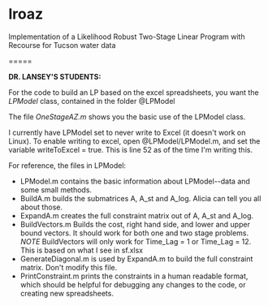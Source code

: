 lroaz
=====

Implementation of a Likelihood Robust Two-Stage Linear Program with Recourse for Tucson water data

=====

**DR. LANSEY'S STUDENTS:**

For the code to build an LP based on the excel spreadsheets, you want the *LPModel* class, contained in the folder @LPModel

The file *OneStageAZ.m* shows you the basic use of the LPModel class.

I currently have LPModel set to never write to Excel (it doesn't work on Linux).  To enable writing to excel, open @LPModel/LPModel.m, and set the variable writeToExcel = true.  This is line 52 as of the time I'm writing this.

For reference, the files in LPModel:
* LPModel.m contains the basic information about LPModel--data and some small methods.
* BuildA.m builds the submatrices A, A_st and A_log.  Alicia can tell you all about those.
* ExpandA.m creates the full constraint matrix out of A, A_st and A_log.
* BuildVectors.m Builds the cost, right hand side, and lower and upper bound vectors.  It should work for both one and two stage problems.
	*NOTE* BuildVectors will only work for Time_Lag = 1 or Time_Lag = 12.  This is based on what I see in sf.xlsx
* GenerateDiagonal.m is used by ExpandA.m to build the full constraint matrix.  Don't modify this file.
* PrintConstraint.m prints the constraints in a human readable format, which should be helpful for debugging any changes to the code, or creating new spreadsheets.
